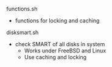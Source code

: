 functions.sh

- functions for locking and caching

disksmart.sh

- check SMART of all disks in system
  - Works under FreeBSD and Linux
  - Use caching and locking
